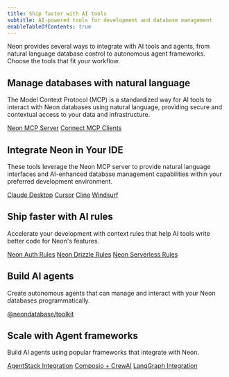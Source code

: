 ```yaml
---
title: Ship faster with AI tools
subtitle: AI-powered tools for development and database management
enableTableOfContents: true
---
```


Neon provides several ways to integrate with AI tools and agents, from natural language database control to autonomous agent frameworks. Choose the tools that fit your workflow.

## Manage databases with natural language

The Model Context Protocol (MCP) is a standardized way for AI tools to interact with Neon databases using natural language, providing secure and contextual access to your data and infrastructure.

<DetailIconCards>
<a href="/docs/ai/neon-mcp-server" description="A Model Context Protocol (MCP) server that enables AI tools to interact with and manage Neon databases" icon="github">Neon MCP Server</a>
<a href="/docs/ai/connect-mcp-clients-to-neon" description="Learn how to connect MCP clients to your Neon database" icon="github">Connect MCP Clients</a>
</DetailIconCards>

## Integrate Neon in Your IDE

These tools leverage the Neon MCP server to provide natural language interfaces and 
AI-enhanced database management capabilities within your preferred development environment.

<DetailIconCards>
<a href="https://neon.tech/guides/neon-mcp-server" description="Use natural language to manage your databases with Claude Desktop and Neon MCP server" icon="openai">Claude Desktop</a>
<a href="https://neon.tech/guides/cursor-mcp-neon" description="AI-enhanced database management in Cursor IDE" icon="openai">Cursor</a>
<a href="https://neon.tech/guides/cline-mcp-neon" description="AI-enhanced database management with Cline" icon="openai">Cline</a>
<a href="https://neon.tech/guides/windsurf-mcp-neon" description="AI-enhanced database management in Windsurf Editor" icon="openai">Windsurf</a>
</DetailIconCards>

## Ship faster with AI rules

Accelerate your development with context rules that help AI tools write better code for Neon's features.

<DetailIconCards>
<a href="/docs/ai/ai-rules-neon-auth" description="AI rules for implementing authentication with Neon" icon="github">Neon Auth Rules</a>
<a href="/docs/ai/ai-rules-neon-drizzle" description="AI rules for using Drizzle ORM with Neon" icon="github">Neon Drizzle Rules</a>
<a href="/docs/ai/ai-rules-neon-serverless" description="AI rules for efficient serverless database connections" icon="github">Neon Serverless Rules</a>
</DetailIconCards>

## Build AI agents

Create autonomous agents that can manage and interact with your Neon databases programmatically.

<DetailIconCards>
<a href="https://github.com/neondatabase/toolkit" description="A terse client for spinning up Postgres databases and running SQL queries" icon="github">@neondatabase/toolkit</a>
</DetailIconCards>

## Scale with Agent frameworks

Build AI agents using popular frameworks that integrate with Neon.

<DetailIconCards>
<a href="https://neon.tech/guides/agentstack-neon" description="Build and deploy AI agents with AgentStack's CLI and Neon integration" icon="openai">AgentStack Integration</a>
<a href="https://neon.tech/guides/composio-crewai-neon" description="Create multi-agent systems with CrewAI and Neon" icon="openai">Composio + CrewAI</a>
<a href="https://neon.tech/guides/langgraph-neon" description="Build stateful, multi-actor applications with LangGraph and Neon" icon="openai">LangGraph Integration</a>
</DetailIconCards>
